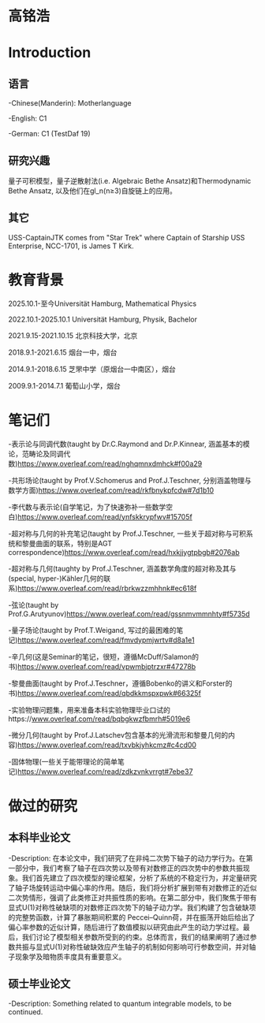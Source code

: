 # 高铭浩

# Introduction

## 语言
-Chinese(Manderin): Motherlanguage

-English: C1

-German: C1 (TestDaf 19)

## 研究兴趣

量子可积模型，量子逆散射法(i.e. Algebraic Bethe Ansatz)和Thermodynamic Bethe Ansatz, 以及他们在gl_n(n≥3)自旋链上的应用。

## 其它

USS-CaptainJTK comes from "Star Trek" where Captain of Starship USS Enterprise, NCC-1701, is James T Kirk.


# 教育背景


2025.10.1-至今Universität Hamburg, Mathematical Physics

2022.10.1-2025.10.1 Universität Hamburg, Physik, Bachelor

2021.9.15-2021.10.15 北京科技大学，北京

2018.9.1-2021.6.15 烟台一中，烟台

2014.9.1-2018.6.15 芝罘中学（原烟台一中南区），烟台

2009.9.1-2014.7.1 葡萄山小学，烟台


# 笔记们

-表示论与同调代数(taught by Dr.C.Raymond and Dr.P.Kinnear, 涵盖基本的模论，范畴论及同调代数)https://www.overleaf.com/read/nghqmnxdmhck#f00a29

-共形场论(taught by Prof.V.Schomerus and Prof.J.Teschner, 分别涵盖物理与数学方面)https://www.overleaf.com/read/rkfbnykpfcdw#7d1b10

-李代数与表示论(自学笔记，为了快速弥补一些数学空白)https://www.overleaf.com/read/ynfskkrypfwv#15705f

-超对称与几何的补充笔记(taught by Prof.J.Teschner, 一些关于超对称与可积系统和黎曼曲面的联系，特别是AGT correspondence)https://www.overleaf.com/read/hxkjjygtpbgb#2076ab

-超对称与几何(taughty by Prof.J.Teschner, 涵盖数学角度的超对称及其与(special, hyper-)Kähler几何的联系)https://www.overleaf.com/read/rbrkwzzmhhnk#ec618f

-弦论(taught by Prof.G.Arutyunov)https://www.overleaf.com/read/gssnmvmmnhty#f5735d

-量子场论(taught by Prof.T.Weigand, 写过的最困难的笔记)https://www.overleaf.com/read/fmvdypmjwrtv#d8a1e1

-辛几何(这是Seminar的笔记，很短，遵循McDuff/Salamon的书)https://www.overleaf.com/read/vpwmbjptrzxr#47278b

-黎曼曲面(taught by Prof.J.Teschner，遵循Bobenko的讲义和Forster的书)https://www.overleaf.com/read/qbdkkmspxpwk#66325f

-实验物理问题集，用来准备本科实验物理毕业口试的https://www.overleaf.com/read/bqbgkwzfbmrh#5019e6

-微分几何(taught by Prof.J.Latschev包含基本的光滑流形和黎曼几何的内容)https://www.overleaf.com/read/txvbkjyhkcmz#c4cd00

-固体物理(一些关于能带理论的简单笔记)https://www.overleaf.com/read/zdkzvnkvrrgt#7ebe37


# 做过的研究
## 本科毕业论文
-Description: 在本论文中，我们研究了在非纯二次势下轴子的动力学行为。在第一部分中，我们考察了轴子在四次势以及带有对数修正的四次势中的参数共振现象。我们首先建立了四次模型的理论框架，分析了系统的不稳定行为，并定量研究了轴子场旋转运动中偏心率的作用。随后，我们将分析扩展到带有对数修正的近似二次势情形，强调了此类修正对共振性质的影响。在第二部分中，我们聚焦于带有显式U(1)对称性破缺项的对数修正四次势下的轴子动力学。我们构建了包含破缺项的完整势函数，计算了暴胀期间积累的 Peccei–Quinn荷，并在振荡开始后给出了偏心率参数的近似计算，随后进行了数值模拟以研究由此产生的动力学过程。最后，我们讨论了模型相关参数所受到的约束。总体而言，我们的结果阐明了通过参数共振与显式U(1)对称性破缺效应产生轴子的机制如何影响可行参数空间，并对轴子现象学及暗物质丰度具有重要意义。


## 硕士毕业论文

-Description: Something related to quantum integrable models, to be continued.







